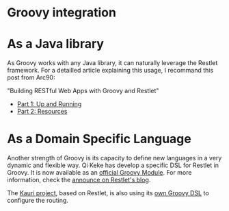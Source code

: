 Groovy integration
==================

As a Java library
=================

As Groovy works with any Java library, it can naturally leverage the
Restlet framework. For a detailled article explaining this usage, I
recommand this post from Arc90:

"Building RESTful Web Apps with Groovy and Restlet"

-   [Part 1: Up and
    Running](http://blog.arc90.com/2008/06/04/building-restful-web-apps-with-groovy-and-restlet-part-1-up-and-running/)
-   [Part 2:
    Resources](http://blog.arc90.com/2008/06/building_restful_web_apps_groovy_restlet_part_2.php)

As a Domain Specific Language
=============================

Another strength of Groovy is its capacity to define new languages in a
very dynamic and flexible way. Qi Keke has develop a specific DSL for
Restlet in Groovy. It is now available as an [official Groovy
Module](http://docs.codehaus.org/display/GROOVY/GroovyRestlet).
For more information, check the [announce on Restlet's
blog](http://blog.restlet.com/2008/02/29/groovy-dsl-available-for-restlet/).

The [Kauri
project](http://kauriproject.org/),
based on Restlet, is also using its [own Groovy
DSL](http://docs.ngdata.com/kauri-docs-0_4/307-kauri.html#Routingandresourceclasses)
to configure the routing.

